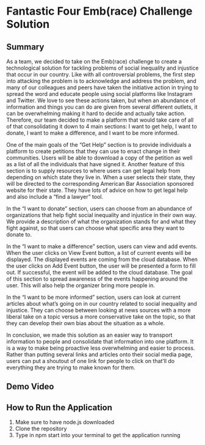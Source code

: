 # Fantastic Four Emb(race) Challenge Solution

## Summary
As a team, we decided to take on the Emb(race) challenge to create a technological solution for tackling problems of social inequality and injustice that occur in our country. Like with all controversial problems, the first step into attacking the problem is to acknowledge and address the problem, and many of our colleagues and peers have taken the initiative action in trying to spread the word and educate people using social platforms like Instagram and Twitter. We love to see these actions taken, but when an abundance of information and things you can do are given from several different outlets, it can be overwhelming making it hard to decide and actually take action. Therefore, our team decided to make a platform that would take care of all of that consolidating it down to 4 main sections: I want to get help, I want to donate, I want to make a difference, and I want to be more informed.  

One of the main goals of the “Get Help” section is to provide individuals a platform to create petitions that they can use to enact change in their communities. Users will be able to download a copy of the petition as well as a list of all the individuals that have signed it. Another feature of this section is to supply resources to where users can get legal help from depending on which state they live in. When a user selects their state, they will be directed to the corresponding American Bar Association sponsored website for their state. They have lots of advice on how to get legal help and also include a “find a lawyer” tool. 

In the “I want to donate” section, users can choose from an abundance of organizations that help fight social inequality and injustice in their own way. We provide a description of what the organization stands for and what they fight against, so that users can choose what specific area they want to donate to.  

In the “I want to make a difference” section, users can view and add events. When the user clicks on View Event button, a list of current events will be displayed. The displayed events are coming from the cloud database. When the user clicks on Add Event button, the user will be presented a form to fill out. If successful, the event will be added to the cloud database. The goal of this section to spread awareness of the events happening around the user. This will also help the organizer bring more people in. 

In the “I want to be more informed” section, users can look at current articles about what’s going on in our country related to social inequality and injustice. They can choose between looking at news sources with a more liberal take on a topic versus a more conservative take on the topic, so that they can develop their own bias about the situation as a whole.  

In conclusion, we made this solution as an easier way to transport information to people and consolidate that information into one platform. It is a way to make being proactive less overwhelming and easier to process. Rather than putting several links and articles onto their social media page, users can put a shoutout of one link for people to click on that’ll do everything they are trying to make known for them. 

## Demo Video

## How to Run the Application
1. Make sure to have node.js downloaded
2. Clone the repository
3. Type in npm start into your terminal to get the application running
